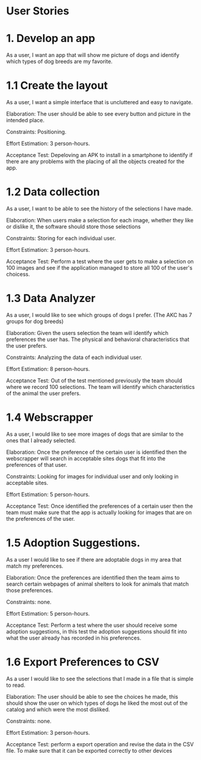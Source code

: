 # User Stories

# 1. Develop an app
As a user, I want an app that will show me picture of dogs and identify which types of dog breeds are my favorite.

# 1.1 Create the layout
As a user, I want a simple interface that is uncluttered and easy to navigate.

Elaboration: The user should be able to see every button and picture in the intended place.

Constraints: Positioning.

Effort Estimation: 3 person-hours.

Acceptance Test: Depeloving an APK to install in a smartphone to identify if there are any problems with the placing of all the objects created for the app.

# 1.2 Data collection
As a user, I want to be able to see the history of the selections I have made.

Elaboration: When users make a selection for each image, whether they like or dislike it, the software should store those selections

Constraints: Storing for each individual user.

Effort Estimation: 3 person-hours.

Acceptance Test: Perform a test where the user gets to make a selection on 100 images and see if the application managed to store all 100 of the user's choicess.

# 1.3 Data Analyzer
As a user, I would like to see which groups of dogs I prefer.
(The AKC has 7 groups for dog breeds)

Elaboration: Given the users selection the team will identify which preferences the user has. The physical and behavioral characteristics that the user prefers.

Constraints: Analyzing the data of each individual user.

Effort Estimation: 8 person-hours.

Acceptance Test: Out of the test mentioned previously the team should where we record 100 selections. The team will identify which characteristics of the animal the user prefers.


# 1.4 Webscrapper
As a user, I would like to see more images of dogs that are similar to the ones that I already selected.

Elaboration: Once the preference of the certain user is identified then the webscrapper will search in acceptable sites dogs that fit into the preferences of that user.

Constraints: Looking for images for individual user and only looking in acceptable sites.

Effort Estimation: 5 person-hours.

Acceptance Test: Once identified the preferences of a certain user then the team must make sure that the app is actually looking for images that are on the preferences of the user.

# 1.5 Adoption Suggestions.
As a user I would like to see if there are adoptable dogs in my area that match my preferences.

Elaboration: Once the preferences are identified then the team aims to search certain webpages of animal shelters to look for animals that match those preferences.

Constraints: none.

Effort Estimation: 5 person-hours.

Acceptance Test: Perform a test where the user should receive some adoption suggestions, in this test the adoption suggestions should fit into what the user already has recorded in his preferences.

# 1.6 Export Preferences to CSV
As a user I would like to see the selections that I made in a file that is simple to read.

Elaboration: The user should be able to see the choices he made, this should show the user on which types of dogs he liked the most out of the catalog and which were the most disliked.

Constraints: none.

Effort Estimation: 3 person-hours.

Acceptance Test: perform a export operation and revise the data in the CSV file. To make sure that it can be exported correctly to other devices 

